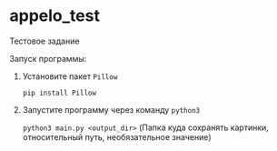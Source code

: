# appelo_test
Тестовое задание

Запуск программы:
  1. Установите пакет `Pillow`
  
      `pip install Pillow`
      
  2. Запустите программу через команду `python3`
  
      `python3 main.py <output_dir>` (Папка куда сохранять картинки, относительный путь, необязательное значение)
